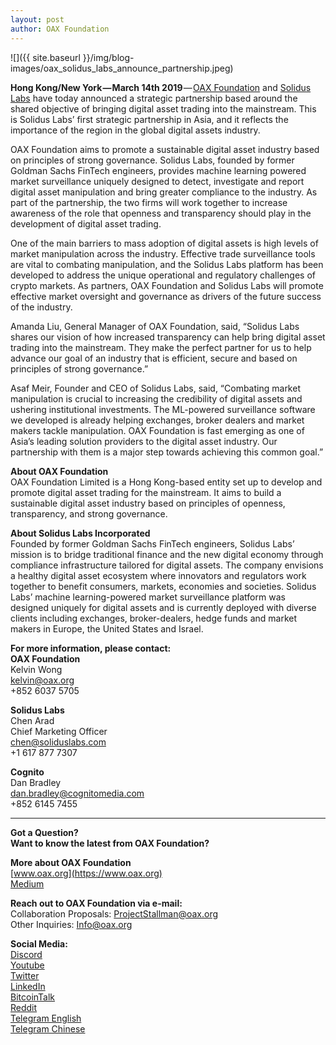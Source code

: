 ```yaml
---
layout: post
author: OAX Foundation
---
```

![]({{ site.baseurl }}/img/blog-images/oax_solidus_labs_announce_partnership.jpeg)

**Hong Kong/New York — March 14th 2019** — [OAX Foundation](https://www.oax.org/en) and [Solidus Labs](https://www.soliduslabs.com) have today announced a strategic partnership based around the shared objective of bringing digital asset trading into the mainstream. This is Solidus Labs’ first strategic partnership in Asia, and it reflects the importance of the region in the global digital assets industry.

OAX Foundation aims to promote a sustainable digital asset industry based on principles of strong governance. Solidus Labs, founded by former Goldman Sachs FinTech engineers, provides machine learning powered market surveillance uniquely designed to detect, investigate and report digital asset manipulation and bring greater compliance to the industry. As part of the partnership, the two firms will work together to increase awareness of the role that openness and transparency should play in the development of digital asset trading.

One of the main barriers to mass adoption of digital assets is high levels of market manipulation across the industry. Effective trade surveillance tools are vital to combating manipulation, and the Solidus Labs platform has been developed to address the unique operational and regulatory challenges of crypto markets. As partners, OAX Foundation and Solidus Labs will promote effective market oversight and governance as drivers of the future success of the industry.

Amanda Liu, General Manager of OAX Foundation, said, “Solidus Labs shares our vision of how increased transparency can help bring digital asset trading into the mainstream. They make the perfect partner for us to help advance our goal of an industry that is efficient, secure and based on principles of strong governance.”

Asaf Meir, Founder and CEO of Solidus Labs, said, “Combating market manipulation is crucial to increasing the credibility of digital assets and ushering institutional investments. The ML-powered surveillance software we developed is already helping exchanges, broker dealers and market makers tackle manipulation. OAX Foundation is fast emerging as one of Asia’s leading solution providers to the digital asset industry. Our partnership with them is a major step towards achieving this common goal.”

**About OAX Foundation**  
OAX Foundation Limited is a Hong Kong-based entity set up to develop and promote digital asset trading for the mainstream. It aims to build a sustainable digital asset industry based on principles of openness, transparency, and strong governance.

**About Solidus Labs Incorporated**  
Founded by former Goldman Sachs FinTech engineers, Solidus Labs’ mission is to bridge traditional finance and the new digital economy through compliance infrastructure tailored for digital assets. The company envisions a healthy digital asset ecosystem where innovators and regulators work together to benefit consumers, markets, economies and societies. Solidus Labs’ machine learning-powered market surveillance platform was designed uniquely for digital assets and is currently deployed with diverse clients including exchanges, broker-dealers, hedge funds and market makers in Europe, the United States and Israel.

**For more information, please contact:**  
**OAX Foundation**  
Kelvin Wong  
[kelvin@oax.org](kelvin@oax.org)  
+852 6037 5705  

**Solidus Labs**  
Chen Arad  
Chief Marketing Officer  
[chen@soliduslabs.com](chen@soliduslabs.com)  
+1 617 877 7307  

**Cognito**  
Dan Bradley   
[dan.bradley@cognitomedia.com](dan.bradley@cognitomedia.com)  
+852 6145 7455  

---

**Got a Question?**  
**Want to know the latest from OAX Foundation?**  

**More about OAX Foundation**  
[www.oax.org](https://www.oax.org)  
[Medium](https://medium.com/@OAX_Foundation)  

**Reach out to OAX Foundation via e-mail:**  
Collaboration Proposals: [ProjectStallman@oax.org](mailto:ProjectStallman@oax.org)  
Other Inquiries: [Info@oax.org](mailto:Info@oax.org)  

**Social Media:**  
[Discord](https://discordapp.com/invite/ZH5YHkb)  
[Youtube](https://bit.ly/2Bvsk73)  
[Twitter](https://twitter.com/OAX_Foundation)  
[LinkedIn](https://www.linkedin.com/company/oax-foundation/)  
[BitcoinTalk](http://bitcointalk.org/index.php?topic=1943946)  
[Reddit](https://www.reddit.com/r/OpenANX/)  
[Telegram English](https://t.me/openanxteam)  
[Telegram Chinese](https://t.me/oax_cn)  